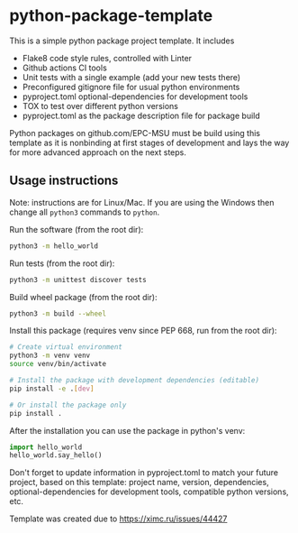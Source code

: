 # python-package-template

This is a simple python package project template. It includes
* Flake8 code style rules, controlled with Linter
* Github actions CI tools
* Unit tests with a single example (add your new tests there)
* Preconfigured gitignore file for usual python environments
* pyproject.toml optional-dependencies for development tools
* TOX to test over different python versions
* pyproject.toml as the package description file for package build

Python packages on github.com/EPC-MSU must be build using this template as it is nonbinding at first stages of development and lays the way for more advanced approach on the next steps.

## Usage instructions

Note: instructions are for Linux/Mac. If you are using the Windows then change all ```python3``` commands to ```python```.

Run the software (from the root dir):
```bash
python3 -m hello_world
```
Run tests (from the root dir):
```bash
python3 -m unittest discover tests
```
Build wheel package (from the root dir):
```bash
python3 -m build --wheel
```
Install this package (requires venv since PEP 668, run from the root dir):
```bash
# Create virtual environment
python3 -m venv venv
source venv/bin/activate

# Install the package with development dependencies (editable)
pip install -e .[dev]

# Or install the package only
pip install .
```
After the installation you can use the package in python's venv:
```python
import hello_world
hello_world.say_hello()
```

Don't forget to update information in pyproject.toml to match your future project, based on this template: project name, version, dependencies, optional-dependencies for development tools, compatible python versions, etc.

Template was created due to https://ximc.ru/issues/44427
